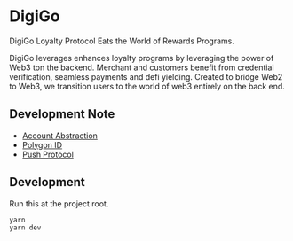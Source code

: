 # DigiGo

DigiGo Loyalty Protocol Eats the World of Rewards Programs.

DigiGo leverages enhances loyalty programs by leveraging the power of Web3 ton the backend. Merchant and customers benefit from credential verification, seamless payments and defi yielding. Created to bridge Web2 to Web3, we transition users to the world of web3 entirely on the back end. 

## Development Note

- [Account Abstraction](./account-abstraction/README.md)
- [Polygon ID](./polygon-id/README.md)
- [Push Protocol](./push-protocol/README.md)

## Development

Run this at the project root.

```
yarn
yarn dev
```
